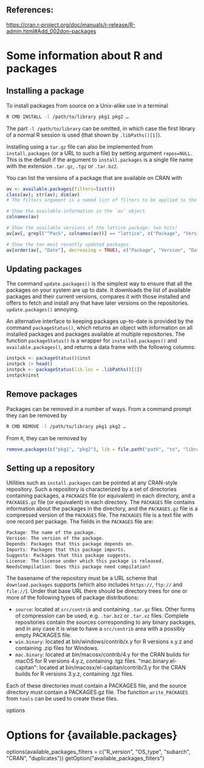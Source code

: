 ## References:
https://cran.r-project.org/doc/manuals/r-release/R-admin.html#Add_002don-packages

# Some information about R and packages
## Installing a package
To install packages from source on a Unix-alike use in a terminal
```bash
R CMD INSTALL -l /path/to/library pkg1 pkg2 …
```
The part `-l /path/to/library` can be omitted, in which case the first library of a normal R session is used (that shown by `.libPaths()[1]`). 

Installing using a `tar.gz` file can also be implemented from `install.packages` (or a URL to such a file) by setting argument `repos=NULL`. This is the default if the argument to `install.packages` is a single file name with the extension `.tar.gz`, `.tgz` or `.tar.bz2`.

You can list the versions of a package that are available on CRAN with
```R
av <- available.packages(filters=list())
class(av); str(av); dim(av)
# The filters argument is a named list of filters to be applied to the list of available packages. The names of the list are the names of the filters, and the values are the values to be used for the filters. The filters are applied in the order in which they appear in the list.

# Show the available information in the `av` object
colnames(av)

# Show the available versions of the lattice package: two hits!
av[av[, grepl("^Pack", colnames(av))] == "lattice", c("Package", "Version", "Depends", "Imports", "Suggests")]

# Show the ten most recently updated packages
av[order(av[, "Date"], decreasing = TRUE), c("Package", "Version", "Date")][1:10, ]
```

## Updating packages
The command `update.packages()` is the simplest way to ensure that all the packages on your system are up to date. It downloads the list of available packages and their current versions, compares it with those installed and offers to fetch and install any that have later versions on the repositories.
`update.packages()` annoying.

An alternative interface to keeping packages up-to-date is provided by the command `packageStatus()`, which returns an object with information on all installed packages and packages available at multiple repositories. The function `packageStatus()` is a wrapper for `installed.packages()` and `available.packages()`, and returns a data frame with the following columns:
```R
instpck <- packageStatus()$inst
instpck |> head()
instpck <- packageStatus(lib.loc = .libPaths()[1])
instpck$inst
```

## Remove packages
Packages can be removed in a number of ways. From a command prompt they can be removed by
```bash
R CMD REMOVE -l /path/to/library pkg1 pkg2 …
```
From `R`, they can be removed by
```R
remove.packages(c("pkg1", "pkg2"), lib = file.path("path", "to", "library"))
```
## Setting up a repository
Utilities such as `install.packages` can be pointed at any CRAN-style repository. Such a repository is characterized by a set of directories containing packages, a `PACKAGES` file (or equivalent) in each directory, and a `PACKAGES.gz` file (or equivalent) in each directory. The `PACKAGES` file contains information about the packages in the directory, and the `PACKAGES.gz` file is a compressed version of the `PACKAGES` file. The `PACKAGES` file is a text file with one record per package. The fields in the `PACKAGES` file are:
```R
Package: The name of the package.
Version: The version of the package.
Depends: Packages that this package depends on.
Imports: Packages that this package imports.
Suggests: Packages that this package suggests.
License: The license under which this package is released.
NeedsCompilation: Does this package need compilation?
```
The basename of the repository must be a URL scheme that `download.packages` supports (which also includes `https://`, `ftp://` and `file://`). Under that base URL there should be directory trees for one or more of the following types of package distributions:
- `source`: located at `src/contrib` and containing `.tar.gz` files. Other forms of compression can be used, e.g. `.tar.bz2` or `.tar.xz` files. Complete repositories contain the sources corresponding to any binary packages, and in any case it is wise to have a `src/contrib` area with a possibly empty PACKAGES file.
- `win.binary`: located at bin/windows/contrib/x.y for R versions x.y.z and containing .zip files for Windows.
- `mac.binary`: located at bin/macosx/contrib/4.y for the CRAN builds for macOS for R versions 4.y.z, containing .tgz files.
"mac.binary.el-capitan": located at bin/macosx/el-capitan/contrib/3.y for the CRAN builds for R versions 3.y.z, containing .tgz files. 

Each of these directories must contain a PACKAGES file, and the source directory must contain a PACKAGES.gz file. The function `write_PACKAGES` from `tools` can be used to create these files.

options
# Options for {available.packages}
options(available_packages_filters = c("R_version", "OS_type", "subarch", "CRAN", "duplicates"))
getOption("available_packages_filters")